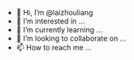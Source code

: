- 👋 Hi, I’m @laizhouliang
- 👀 I’m interested in ...
- 🌱 I’m currently learning ...
- 💞️ I’m looking to collaborate on ...
- 📫 How to reach me ...

<!---
laizhouliang/laizhouliang is a ✨ special ✨ repository because its `README.md` (this file) appears on your GitHub profile.
You can click the Preview link to take a look at your changes.
--->

